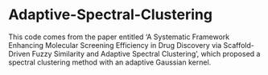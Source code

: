 # Adaptive-Spectral-Clustering
This code comes from the paper entitled ‘A Systematic Framework Enhancing Molecular Screening Efficiency in Drug Discovery via Scaffold-Driven Fuzzy Similarity and Adaptive Spectral Clustering’, which proposed a spectral clustering method with an adaptive Gaussian kernel.
